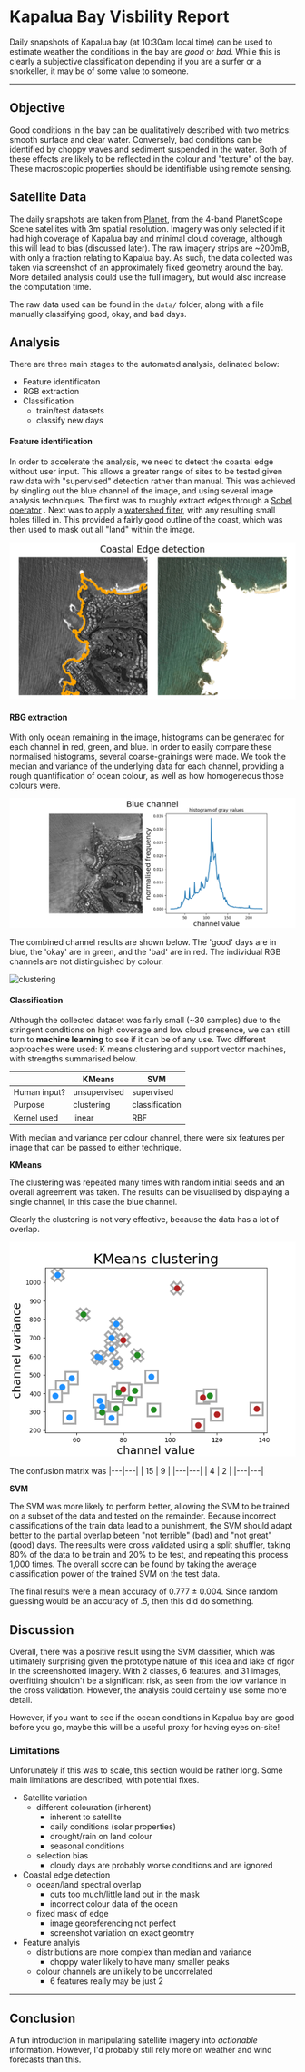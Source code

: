 # Kapalua Bay Visbility Report

Daily snapshots of Kapalua bay (at 10:30am local time) can be used to estimate weather the conditions in the bay are _good_ or _bad_. While this is clearly a subjective classification depending if you are a surfer or a snorkeller, it may be of some value to someone.

- - -

## Objective
Good conditions in the bay can be qualitatively described with two metrics: smooth surface and clear water. Conversely, bad conditions can be identified by choppy waves and sediment suspended in the water. Both of these effects are likely to be reflected in the colour and "texture" of the bay. These macroscopic properties should be identifiable using remote sensing.


## Satellite Data
The daily snapshots are taken from [Planet](https://www.planet.com), from the 4-band PlanetScope Scene satellites with 3m spatial resolution. Imagery was only selected if it had high coverage of Kapalua bay and minimal cloud coverage, although this will lead to bias (discussed later). The raw imagery strips are ~200mB, with only a fraction relating to Kapalua bay. As such, the data collected was taken via screenshot of an approximately fixed geometry around the bay. More detailed analysis could use the full imagery, but would also increase the computation time.

The raw data used can be found in the `data/` folder, along with a file manually classifying good, okay, and bad days.

## Analysis
There are three main stages to the automated analysis, delinated below:

+ Feature identificaton
+ RGB extraction
+ Classification
  + train/test datasets
  + classify new days
  
#### Feature identification
In order to accelerate the analysis, we need to detect the coastal edge without user input. This allows a greater range of sites to be tested given raw data with "supervised" detection rather than manual. This was achieved by singling out the blue channel of the image, and using several image analysis techniques. The first was to roughly extract edges through a [Sobel operator](https://en.wikipedia.org/wiki/Sobel_operator) . Next was to apply a [watershed filter](https://en.wikipedia.org/wiki/Watershed_(image_processing)), with any resulting small holes filled in. This provided a fairly good outline of the coast, which was then used to mask out all "land" within the image.

![coastal edge detection](figs/coastal_edge.png)

#### RBG extraction
With only ocean remaining in the image, histograms can be generated for each channel in red, green, and blue. In order to easily compare these normalised histograms, several coarse-grainings were made. We took the median and variance of the underlying data for each channel, providing a rough quantification of ocean colour, as well as how homogeneous those colours were.

![blue channel histogram](figs/blue_channel.png)

The combined channel results are shown below. The 'good' days are in blue, the 'okay' are in green, and the 'bad' are in red. The individual RGB channels are not distinguished by colour.

![clustering](figs/spectal_features.png)

#### Classification
Although the collected dataset was fairly small (~30 samples) due to the stringent conditions on high coverage and low cloud presence, we can still turn to **machine learning** to see if it can be of any use. Two different approaches were used: K means clustering and support vector machines, with strengths summarised below.

|              | KMeans       | SVM            |
|--------------|--------------|----------------|
| Human input? | unsupervised | supervised     |
| Purpose      | clustering   | classification |
| Kernel used  | linear       | RBF            |

With median and variance per colour channel, there were six features per image that can be passed to either technique. 

**KMeans**

The clustering was repeated many times with random initial seeds and an overall agreement was taken. The results can be visualised by displaying a single channel, in this case the blue channel.

Clearly the clustering is not very effective, because the data has a lot of overlap.

![clustering](figs/clusters.png)

The confusion matrix was 
|---|---|
| 15 | 9 |
|---|---|
| 4  | 2 |
|---|---| 


**SVM** 

The SVM was more likely to perform better, allowing the SVM to be trained on a subset of the data and tested on the remainder. Because incorrect classifications of the train data lead to a punishment, the SVM should adapt better to the partial overlap beteen "not terrible" (bad) and "not great" (good) days. The reesults were cross validated using a split shuffler, taking 80% of the data to be train and 20% to be test, and repeating this process 1,000 times. The overall score can be found by taking the average classification power of the trained SVM on the test data.

The final results were a mean accuracy of 0.777 ± 0.004. Since random guessing would be an accuracy of .5, then this did do something.

## Discussion
Overall, there was a positive result using the SVM classifier, which was ultimately surprising given the prototype nature of this idea and lake of rigor in the screenshotted imagery. With 2 classes, 6 features, and 31 images, overfitting shouldn't be a significant risk, as seen from the low variance in the cross validation. However, the analysis could certainly use some more detail.

However, if you want to see if the ocean conditions in Kapalua bay are good before you go, maybe this will be a useful proxy for having eyes on-site!

### Limitations
Unforunately if this was to scale, this section would be rather long. Some main limitations are described, with potential fixes.

+ Satellite variation
  + different colouration (inherent)
    + inherent to satellite
	+ daily conditions (solar properties)
	+ drought/rain on land colour
	+ seasonal conditions
  + selection bias
    + cloudy days are probably worse conditions and are ignored
+ Coastal edge detection
  + ocean/land spectral overlap
    + cuts too much/little land out in the mask
	+ incorrect colour data of the ocean
  + fixed mask of edge
    + image georeferencing not perfect
	+ screenshot variation on exact geomtry
+ Feature analyis
  + distributions are more complex than median and variance
    + choppy water likely to have many smaller peaks
  + colour channels are unlikely to be uncorrelated
    + 6 features really may be just 2
	
- - -

## Conclusion
A fun introduction in manipulating satellite imagery into _actionable_ information. However, I'd probably still rely more on weather and wind forecasts than this. 
  
  
